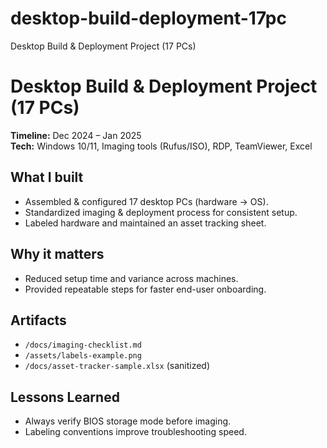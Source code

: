 # desktop-build-deployment-17pc
Desktop Build &amp; Deployment Project (17 PCs)

# Desktop Build & Deployment Project (17 PCs)

**Timeline:** Dec 2024 – Jan 2025  
**Tech:** Windows 10/11, Imaging tools (Rufus/ISO), RDP, TeamViewer, Excel

## What I built
- Assembled & configured 17 desktop PCs (hardware → OS).
- Standardized imaging & deployment process for consistent setup.
- Labeled hardware and maintained an asset tracking sheet.

## Why it matters
- Reduced setup time and variance across machines.
- Provided repeatable steps for faster end-user onboarding.

## Artifacts
- `/docs/imaging-checklist.md`
- `/assets/labels-example.png`
- `/docs/asset-tracker-sample.xlsx` (sanitized)

## Lessons Learned
- Always verify BIOS storage mode before imaging.
- Labeling conventions improve troubleshooting speed.
